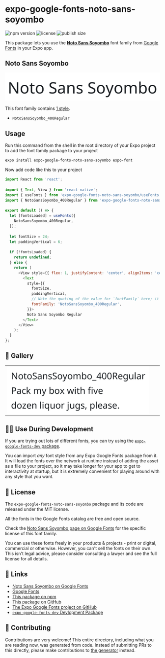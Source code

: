 # expo-google-fonts-noto-sans-soyombo

![npm version](https://flat.badgen.net/npm/v/expo-google-fonts-noto-sans-soyombo)
![license](https://flat.badgen.net/github/license/expo/google-fonts)
![publish size](https://flat.badgen.net/packagephobia/install/expo-google-fonts-noto-sans-soyombo)

This package lets you use the [**Noto Sans Soyombo**](https://fonts.google.com/specimen/Noto+Sans+Soyombo) font family from [Google Fonts](https://fonts.google.com/) in your Expo app.

## Noto Sans Soyombo

![Noto Sans Soyombo](./font-family.png)

This font family contains [1 style](#-gallery).

- `NotoSansSoyombo_400Regular`

## Usage

Run this command from the shell in the root directory of your Expo project to add the font family package to your project
```sh
expo install expo-google-fonts-noto-sans-soyombo expo-font
```

Now add code like this to your project
```js
import React from 'react';

import { Text, View } from 'react-native';
import { useFonts } from 'expo-google-fonts-noto-sans-soyombo/useFonts';
import { NotoSansSoyombo_400Regular } from 'expo-google-fonts-noto-sans-soyombo/400Regular';

export default () => {
  let [fontsLoaded] = useFonts({
    NotoSansSoyombo_400Regular,
  });

  let fontSize = 24;
  let paddingVertical = 6;

  if (!fontsLoaded) {
    return undefined;
  } else {
    return (
      <View style={{ flex: 1, justifyContent: 'center', alignItems: 'center' }}>
        <Text
          style={{
            fontSize,
            paddingVertical,
            // Note the quoting of the value for `fontFamily` here; it expects a string!
            fontFamily: 'NotoSansSoyombo_400Regular',
          }}>
          Noto Sans Soyombo Regular
        </Text>
      </View>
    );
  }
};

```

## 🔡 Gallery


||||
|-|-|-|
|![NotoSansSoyombo_400Regular](.//400Regular/NotoSansSoyombo_400Regular.ttf.png)||||


## 👩‍💻 Use During Development

If you are trying out lots of different fonts, you can try using the [`expo-google-fonts-dev` package](https://github.com/freeboub/google-fonts/tree/master/font-packages/dev#readme).

You can import *any* font style from any Expo Google Fonts package from it. It will load the fonts
over the network at runtime instead of adding the asset as a file to your project, so it may take longer
for your app to get to interactivity at startup, but it is extremely convenient
for playing around with any style that you want.

## 📖 License

The `expo-google-fonts-noto-sans-soyombo` package and its code are released under the MIT license.

All the fonts in the Google Fonts catalog are free and open source.

Check the [Noto Sans Soyombo page on Google Fonts](https://fonts.google.com/specimen/Noto+Sans+Soyombo) for the specific license of this font family.

You can use these fonts freely in your products & projects - print or digital, commercial or otherwise. However, you can't sell the fonts on their own. This isn't legal advice, please consider consulting a lawyer and see the full license for all details.

## 🔗 Links

- [Noto Sans Soyombo on Google Fonts](https://fonts.google.com/specimen/Noto+Sans+Soyombo)
- [Google Fonts](https://fonts.google.com/)
- [This package on npm](https://www.npmjs.com/package/expo-google-fonts-noto-sans-soyombo)
- [This package on GitHub](https://github.com/freeboub/google-fonts/tree/master/font-packages/noto-sans-soyombo)
- [The Expo Google Fonts project on GitHub](https://github.com/freeboub/google-fonts)
- [`expo-google-fonts-dev` Devlopment Package](https://github.com/freeboub/google-fonts/tree/master/font-packages/dev)

## 🤝 Contributing

Contributions are very welcome! This entire directory, including what you are reading now, was generated from code. Instead of submitting PRs to this directly, please make contributions to [the generator](https://github.com/freeboub/google-fonts/tree/master/packages/generator) instead.

